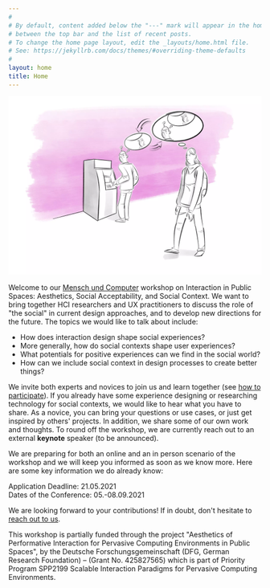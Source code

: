 ```yaml
---
#
# By default, content added below the "---" mark will appear in the home page
# between the top bar and the list of recent posts.
# To change the home page layout, edit the _layouts/home.html file.
# See: https://jekyllrb.com/docs/themes/#overriding-theme-defaults
#
layout: home
title: Home
---
```



![Interaction in the Public](/assets/AIPS.webp)


Welcome to our <a target="_blank" rel="noopener noreferrer"
href="https://muc2021.mensch-und-computer.de">Mensch und Computer</a> workshop
on Interaction in Public Spaces: Aesthetics, Social Acceptability, and Social
Context. We want to bring together HCI researchers and UX practitioners to
discuss the role of "the social" in current design approaches, and to develop
new directions for the future. The topics we would like to talk about include:

* How does interaction design shape social experiences?
* More generally, how do social contexts shape user experiences?
* What potentials for positive experiences can we find in the social world?
* How can we include social context in design processes to create better
  things?

We invite both experts and novices to join us and learn together (see [how to
participate](/aips/participate.html)). If you already have some experience
designing or researching technology for social contexts, we would like to hear
what you have to share. As a novice, you can bring your questions or use cases,
or just get inspired by others' projects. In addition, we share some of our own
work and thoughts. To round off the workshop, we are currently reach out to an
external **keynote** speaker (to be announced).

We are preparing for both an online and an in person scenario of the workshop
and we will keep you informed as soon as we know more. Here are some key
information we do already know:

<p>Application Deadline: 21.05.2021<br>
Dates of the Conference: 05.-08.09.2021</p>

We are looking forward to your contributions! If in doubt, don't hesitate to
[reach out to us](/aips/contact.html).

This workshop is partially funded through the project "Aesthetics of
Performative Interaction for Pervasive Computing Environments in Public
Spaces", by the Deutsche Forschungsgemeinschaft (DFG, German Research
Foundation) – (Grant No. 425827565) which is part of Priority Program SPP2199
Scalable Interaction Paradigms for Pervasive Computing Environments.
